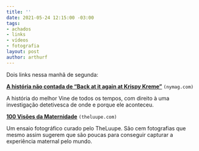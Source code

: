 ```yaml
---
title: ''
date: 2021-05-24 12:15:00 -03:00
tags:
- achados
- links
- vídeos
- fotografia
layout: post
author: arthurf
---
```


Dois links nessa manhã de segunda:

[**A história não contada de “Back at it again at Krispy Kreme”**](https://nymag.com/intelligencer/2016/01/story-of.html) `(nymag.com)`

A história do melhor Vine de todos os tempos, com direito à uma investigação detetivesca de onde e porque ele aconteceu.

[**100 Visões da Maternidade**](https://theluupe.com/blog/2021/05/05/100-visions-of-motherhood/) `(theluupe.com)`

Um ensaio fotográfico curado pelo TheLuupe. São cem fotografias que mesmo assim sugerem que são poucas para conseguir capturar a experiência maternal pelo mundo.
